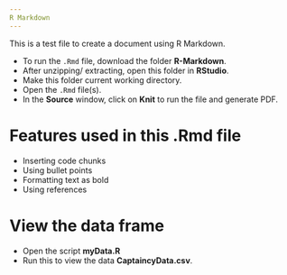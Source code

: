 ```yaml
---
R Markdown
---
```


This is a test file to create a document using R Markdown. 

* To run the `.Rmd` file, download the folder **R-Markdown**. 
* After unzipping/ extracting, open this folder in **RStudio**.
* Make this folder current working directory. 
* Open the `.Rmd` file(s). 
* In the **Source** window, click on **Knit** to run the file and generate PDF. 

# Features used in this .Rmd file 

* Inserting code chunks 
* Using bullet points 
* Formatting text as bold
* Using references 

# View the data frame

* Open the script **myData.R** 
* Run this to view the data **CaptaincyData.csv**. 
